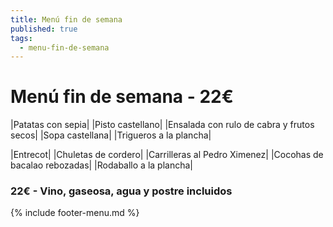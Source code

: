 ```yaml
---
title: Menú fin de semana
published: true
tags:
  - menu-fin-de-semana
---
```


# Menú fin de semana - 22€

|Patatas con sepia|
|Pisto castellano|
|Ensalada con rulo de cabra y frutos secos|
|Sopa castellana|
|Trigueros a la plancha|

|Entrecot|
|Chuletas de cordero|
|Carrilleras al Pedro Ximenez|
|Cocohas de bacalao rebozadas|
|Rodaballo a la plancha|

### 22€ - Vino, gaseosa, agua y postre incluidos


{% include footer-menu.md %}
